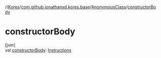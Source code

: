 //[Kores](../../../index.md)/[com.github.jonathanxd.kores.base](../index.md)/[AnonymousClass](index.md)/[constructorBody](constructor-body.md)

# constructorBody

[jvm]\
val [constructorBody](constructor-body.md): [Instructions](../../com.github.jonathanxd.kores/-instructions/index.md)
